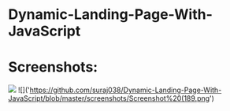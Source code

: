 # Dynamic-Landing-Page-With-JavaScript

# Screenshots:

![]('https://github.com/suraj038/Dynamic-Landing-Page-With-JavaScript/blob/master/screenshots/Screenshot%20(188).png')
![]('https://github.com/suraj038/Dynamic-Landing-Page-With-JavaScript/blob/master/screenshots/Screenshot%20(189.png')
